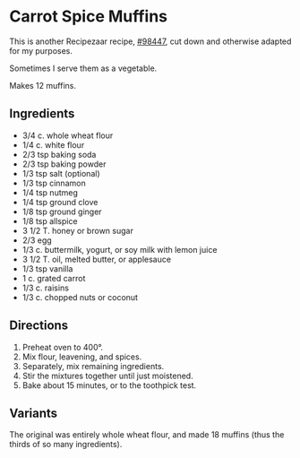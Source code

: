 # Carrot Spice Muffins

This is another Recipezaar recipe, [#98447](https://www.food.com/recipe/cha-ching-carrot-spice-muffins-98447?scale=12), cut down and otherwise adapted for my purposes.

Sometimes I serve them as a vegetable.

Makes 12 muffins.

## Ingredients

* 3/4 c. whole wheat flour
* 1/4 c. white flour
* 2/3 tsp baking soda
* 2/3 tsp baking powder
* 1/3 tsp salt (optional)
* 1/3 tsp cinnamon
* 1/4 tsp nutmeg
* 1/4 tsp ground clove
* 1/8 tsp ground ginger
* 1/8 tsp allspice
* 3 1/2 T. honey or brown sugar
* 2/3 egg
* 1/3 c. buttermilk, yogurt, or soy milk with lemon juice
* 3 1/2 T. oil, melted butter, or applesauce
* 1/3 tsp vanilla
* 1 c. grated carrot
* 1/3 c. raisins
* 1/3 c. chopped nuts or coconut

## Directions

1. Preheat oven to 400°.
2. Mix flour, leavening, and spices.
3. Separately, mix remaining ingredients.
4. Stir the mixtures together until just moistened.
5. Bake about 15 minutes, or to the toothpick test.

## Variants

The original was entirely whole wheat flour, and made 18 muffins (thus the thirds of so many ingredients).
